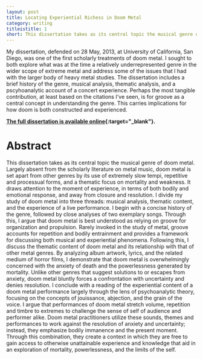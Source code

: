 ```yaml
---
layout: post
title: Locating Experiential Richess in Doom Metal
category: writing
titleistitle: 1
short: This dissertation takes as its central topic the musical genre of doom metal. Largely absent from the scholarly literature on metal music, doom metal is set apart from other genres by its use of extremely slow tempi, repetitive and processual forms, and a thematic focus on mortality and weakness. It draws attention to the moment of experience, in terms of both bodily and emotional response, and away from closure and resolution. I divide my study of doom metal into three threads...
---
```

My dissertation, defended on 28 May, 2013, at University of California, San Diego, was one of the first scholarly treatments of doom metal. I sought to both explore what was at the time a relatively underrepresented genre in the wider scope of extreme metal and address some of the issues that I had with the larger body of heavy metal studies. The dissertation includes a brief history of the genre, musical analysis, thematic analysis, and a pscyhoanalytic account of a concert experience. Perhaps the most tangible contribution, at least based on the citations I've seen, is for groove as a central concept in understanding the genre. This carries implications for how doom is both constructed and experienced.

**[The full dissertation is available online](https://escholarship.org/uc/item/7bq7387s#main){:target="_blank"}.**

# Abstract
This dissertation takes as its central topic the musical genre of doom metal. Largely absent from the scholarly literature on metal music, doom metal is set apart from other genres by its use of extremely slow tempi, repetitive and processual forms, and a thematic focus on mortality and weakness. It draws attention to the moment of experience, in terms of both bodily and emotional response, and away from closure and resolution. I divide my study of doom metal into three threads: musical analysis, thematic content, and the experience of a live performance. I begin with a concise history of the genre, followed by close analyses of two exemplary songs. Through this, I argue that doom metal is best understood as relying on groove for organization and propulsion. Rarely invoked in the study of metal, groove accounts for repetition and bodily entrainment and provides a framework for discussing both musical and experiential phenomena. Following this, I discuss the thematic content of doom metal and its relationship with that of other metal genres. By analyzing album artwork, lyrics, and the related medium of horror films, I demonstrate that doom metal is overwhelmingly concerned with the anxiety of death and the powerlessness generated by mortality. Unlike other genres that suggest solutions to or escapes from anxiety, doom metal bluntly forces a confrontation with uncertainty and denies resolution. I conclude with a reading of the experiential content of a doom metal performance largely through the lens of psychoanalytic theory, focusing on the concepts of jouissance, abjection, and the grain of the voice. I argue that performances of doom metal stretch volume, repetition and timbre to extremes to challenge the sense of self of audience and performer alike. Doom metal practitioners utilize these sounds, themes and performances to work against the resolution of anxiety and uncertainty; instead, they emphasize bodily immanence and the present moment. Through this combination, they create a context in which they are free to gain access to otherwise unattainable experience and knowledge that aid in an exploration of mortality, powerlessness, and the limits of the self.